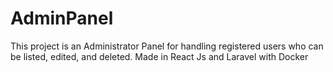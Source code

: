 # AdminPanel
This project is an Administrator Panel for handling registered users who can be listed, edited, and deleted. Made in React Js and Laravel with Docker         
